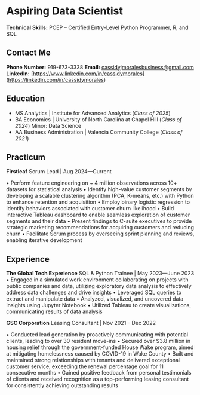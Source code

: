 # Aspiring Data Scientist

**Technical Skills:** PCEP – Certified Entry-Level Python Programmer, R, and SQL
## Contact Me
**Phone Number:** 919-673-3338
**Email:** cassidyjmoralesbusiness@gmail.com
**LinkedIn:** [https://www.linkedin.com/in/cassidymorales] (https://linkedin.com/in/cassidymorales)

## Education
- MS Analytics | Institute for Advanced Analytics (_Class of 2025_)
- BA Economics | University of North Carolina at Chapel Hill	(_Class of 2024_)
Minor: Data Science 
- AA Business Administration | Valencia Community College (_Class of 2021_)

## Practicum
**Firstleaf**
Scrum Lead |	Aug 2024—Current

•	Perform feature engineering on ~ 4 million observations across 10+ datasets for statistical analysis
•	Identify high-value customer segments by developing a scalable clustering algorithm (PCA, K-means, etc.) with Python to enhance retention and acquisition
•	Employ binary logistic regression to identify behaviors associated with customer churn likelihood
•	Build interactive Tableau dashboard to enable seamless exploration of customer segments and their data
•	Present findings to C-suite executives to provide strategic marketing recommendations for acquiring customers and reducing churn
•	Facilitate Scrum process by overseeing sprint planning and reviews, enabling iterative development

## Experience
**The Global Tech Experience**
SQL & Python Trainee |	May 2023—June 2023
•	Engaged in a simulated work environment collaborating on projects with public companies and data, utilizing exploratory data analysis to effectively address data challenges and drive insights
•	Leveraged SQL queries to extract and manipulate data 
•	Analyzed, visualized, and uncovered data insights using Jupyter Notebook
•	Utilized Tableau to create visualizations, communicating results of data analysis

**GSC Corporation**
Leasing Consultant | Nov 2021 – Dec 2022

•	Conducted lead generation by proactively communicating with potential clients, leading to over 30 resident move-ins
•	Secured over $3.8 million in housing relief through the government-funded House Wake program, aimed at mitigating homelessness caused by COVID-19 in Wake County
•	Built and maintained strong relationships with tenants and delivered exceptional customer service, exceeding the renewal percentage goal for 11 consecutive months
•	Gained positive feedback from personal testimonials of clients and received recognition as a top-performing leasing consultant for consistently achieving outstanding results






